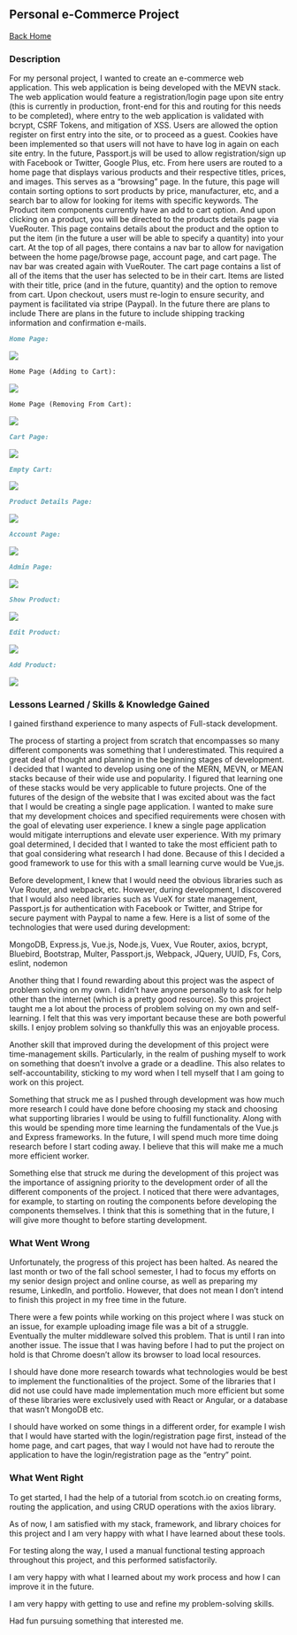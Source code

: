 ## Personal e-Commerce Project

[Back Home](README.md)

### Description

For my personal project, I wanted to create an e-commerce web application. This web application is being developed with the MEVN stack. The web application would feature a registration/login page upon site entry (this is currently in production, front-end for this and routing for this needs to be completed), where entry to the web application is validated with bcrypt, CSRF Tokens, and mitigation of XSS. Users are allowed the option register on first entry into the site, or to proceed as a guest. Cookies have been implemented so that users will not have to have log in again on each site entry. In the future, Passport.js will be used to allow registration/sign up with Facebook or Twitter, Google Plus, etc. From here users are routed to a home page that displays various products and their respective titles, prices, and images. This serves as a “browsing” page. In the future, this page will contain sorting options to sort products by price, manufacturer, etc, and a search bar to allow for looking for items with specific keywords. The Product item components currently have an add to cart option. And upon clicking on a product, you will be directed to the products details page via VueRouter. This page contains details about the product and the option to put the item (in the future a user will be able to specify a quantity) into your cart. At the top of all pages, there contains a nav bar to allow for navigation between the home page/browse page, account page, and cart page. The nav bar was created again with VueRouter. The cart page contains a list of all of the items that the user has selected to be in their cart. Items are listed with their title, price (and in the future, quantity) and the option to remove from cart. Upon checkout, users must re-login to ensure security, and payment is facilitated via stripe (Paypal). In the future there are plans to include There are plans in the future to include shipping tracking information and confirmation e-mails.

```markdown
Home Page:
```
![](MEVN_estore_pics/homepage.PNG)


```markdown
Home Page (Adding to Cart):
```
![](MEVN_estore_pics/homepage_addtocart.PNG)


```markdown
Home Page (Removing From Cart):
```
![](MEVN_estore_pics/homepage_removecart.PNG)


```markdown
Cart Page:
```
![](MEVN_estore_pics/cartpage.PNG)

```markdown
Empty Cart:
```
![](MEVN_estore_pics/emptycart.PNG)

```markdown
Product Details Page:
```
![](MEVN_estore_pics/product_details.PNG)


```markdown
Account Page:
```
![](MEVN_estore_pics/account.PNG)


```markdown
Admin Page:
```
![](MEVN_estore_pics/admin.PNG)


```markdown
Show Product:
```
![](MEVN_estore_pics/showproduct.PNG)

```markdown
Edit Product:
```
![](MEVN_estore_pics/editproduct.PNG)

```markdown
Add Product:
```
![](MEVN_estore_pics/addproduct.PNG)



### Lessons Learned / Skills & Knowledge Gained

I gained firsthand experience to many aspects of Full-stack development. 

The process of starting a project from scratch that encompasses so many different components was something that I underestimated. This required a great deal of thought and planning in the beginning stages of development. I decided that I wanted to develop using one of the MERN, MEVN, or MEAN stacks because of their wide use and popularity. I figured that learning one of these stacks would be very applicable to future projects. One of the futures of the design of the website that I was excited about was the fact that I would be creating a single page application. I wanted to make sure that my development choices and specified requirements were chosen with the goal of elevating user experience. I knew a single page application would mitigate interruptions and elevate user experience. With my primary goal determined, I decided that I wanted to take the most efficient path to that goal considering what research I had done. Because of this I decided a good framework to use for this with a small learning curve would be Vue,js.

Before development, I knew that I would need the obvious libraries such as Vue Router, and webpack, etc. However, during development, I discovered that I would also need libraries such as VueX for state management, Passport.js for authentication with Facebook or Twitter, and Stripe for secure payment with Paypal to name a few. Here is a list of some of the technologies that were used during development:

MongoDB, Express.js, Vue.js, Node.js, Vuex, Vue Router, axios, bcrypt, Bluebird, Bootstrap, Multer, Passport.js, Webpack, JQuery, UUID, Fs, Cors, eslint, nodemon

Another thing that I found rewarding about this project was the aspect of problem solving on my own. I didn’t have anyone personally to ask for help other than the internet (which is a pretty good resource). So this project taught me a lot about the process of problem solving on my own and self-learning. I felt that this was very important because these are both powerful skills. I enjoy problem solving so thankfully this was an enjoyable process.

Another skill that improved during the development of this project were time-management skills. Particularly, in the realm of pushing myself to work on something that doesn’t involve a grade or a deadline. This also relates to self-accountability, sticking to my word when I tell myself that I am going to work on this project.

Something that struck me as I pushed through development was how much more research I could have done before choosing my stack and choosing what supporting libraries I would be using to fulfill functionality. Along with this would be spending more time learning the fundamentals of the Vue.js and Express frameworks. In the future, I will spend much more time doing research before I start coding away. I believe that this will make me a much more efficient worker.

Something else that struck me during the development of this project was the importance of assigning priority to the development order of all the different components of the project. I noticed that there were advantages, for example, to starting on routing the components before developing the components themselves. I think that this is something that in the future, I will give more thought to before starting development.  


### What Went Wrong

Unfortunately, the progress of this project has been halted. As neared the last month or two of the fall school semester, I had to focus my efforts on my senior design project and online course, as well as preparing my resume, LinkedIn, and portfolio. However, that does not mean I don’t intend to finish this project in my free time in the future. 

There were a few points while working on this project where I was stuck on an issue, for example uploading image file was a bit of a struggle. Eventually the multer middleware solved this problem. That is until I ran into another issue. The issue that I was having before I had to put the project on hold is that Chrome doesn’t allow its browser to load local resources. 

I should have done more research towards what technologies would be best to implement the functionalities of the project. Some of the libraries that I did not use could have made implementation much more efficient but some of these libraries were exclusively used with React or Angular, or a database that wasn’t MongoDB etc.

I should have worked on some things in a different order, for example I wish that I would have started with the login/registration page first, instead of the home page, and cart pages, that way I would not have had to reroute the application to have the login/registration page as the “entry” point.


### What Went Right

To get started, I had the help of a tutorial from scotch.io on creating forms, routing the application, and using CRUD operations with the axios library. 

As of now, I am satisfied with my stack, framework, and library choices for this project and I am very happy with what I have learned about these tools.

For testing along the way, I used a manual functional testing approach throughout this project, and this performed satisfactorily.

I am very happy with what I learned about my work process and how I can improve it in the future.

I am very happy with getting to use and refine my problem-solving skills.

Had fun pursuing something that interested me.


